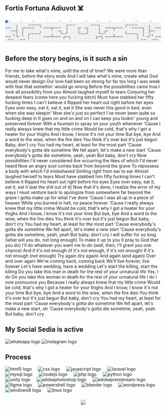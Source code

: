 ## Fortis Fortuna Adiuvot ☠️

<picture>
  <source media="(prefers-color-scheme: dark)" srcset="https://raw.githubusercontent.com/akmalfaris/akmalfaris/output/pacman-contribution-graph-dark.svg">
  <source media="(prefers-color-scheme: light)" srcset="https://raw.githubusercontent.com/akmalfaris/akmalfaris/output/pacman-contribution-graph.svg">
  <img alt="pacman contribution graph" src="https://raw.githubusercontent.com/akmalfaris/akmalfaris/output/pacman-contribution-graph.svg">
</picture>

## Before the story begins, is it such a sin
For me to take what's mine, until the end of time?
We were more than friends, before the story ends
And I will take what's mine, create what God would never design
Our love had been so strong for far too long
I was weak with fear that somethin' would go wrong
Before the possibilities came true
I took all possibility from you
Almost laughed myself to tears
Conjuring her deepest fears (come here you fucking bitch)
Must have stabbed her fifty fucking times
I can't believe it
Ripped her heart out right before her eyes
Eyes over easy, eat it, eat it, eat it
She was never this good in bed, even when she was sleepin'
Now she's just so perfect I've never been quite so fucking deep in
It goes on and on and on
I can keep you lookin' young and preserved forever
With a fountain to spray on your youth whenever
'Cause I really always knew that my little crime
Would be cold, that's why I got a heater for your thighs
And I know, I know it's not your time
But bye, bye
And a word to the wise, when the fire dies
You think it's over but it's just begun
Baby, don't cry
You had my heart, at least for the most part
'Cause everybody's gotta die sometime
We fell apart, let's make a new start
'Cause everybody's gotta die sometime, yeah, yeah
But baby, don't cry
Now possibilities I'd never considered
Are occurring the likes of which I'd never heard
Now an angry soul comes back from beyond the grave
To repossess a body with which I'd misbehaved
Smiling right from ear to ear
Almost laughed herself to tears
Must have stabbed him fifty fucking times
I can't believe it
Ripped his heart out right before his eyes
Eyes over easy, eat it, eat it, eat it (eat the shit out of it)
Now that it's done, I realize the error of my ways
I must venture back to apologize from somewhere far beyond the grave
I gotta make up for what I've done
'Cause I was all up in a piece of heaven
While you burned in hell, no peace forever
'Cause I really always knew that my little crime
Would be cold, that's why I got a heater for your thighs
And I know, I know it's not your time
But bye, bye
And a word to the wise, when the fire dies
You think it's over but it's just begun
But baby, don't cry
You had my heart, at least for the most part
'Cause everybody's gotta die sometime
We fell apart, let's make a new start
'Cause everybody's gotta die sometime, yeah, yeah
But baby, don't cry
I will suffer for so long (what will you do, not long enough)
To make it up to you (I pray to God that you do)
I'll do whatever you want me to do (well, then, I'll grant you one chance)
And if it's not enough (if it's not enough, if it's not enough)
If it's not enough (not enough)
Try again (try again)
And again (and again)
Over and over again
We're coming back, coming back
We'll live forever, live forever
Let's have wedding, have a wedding
Let's start the killing, start the killing
Do you take this man in death for the rest of your unnatural life
Yes, I do
Do you take this woman in death for the rest of your unnatural life
I do
I now pronounce you
Because I really always knew that my little crime
Would be cold, that's why I got a heater for your thighs
And I know, I know it's not your time
But bye, bye
And a word to the wise, when the fire dies
You think it's over but it's just begun
But baby, don't cry
You had my heart, at least for the most part
'Cause everybody's gotta die sometime
We fell apart, let's make a new start, oh
'Cause everybody's gotta die sometime, yeah, yeah
But baby, don't cry

## My Social Sedia is active
<div align="left">
  <img src="https://raw.githubusercontent.com/maurodesouza/profile-readme-generator/master/src/assets/icons/social/whatsapp/default.svg" width="52" height="40" alt="whatsapp logo"  />
  <img src="https://raw.githubusercontent.com/maurodesouza/profile-readme-generator/master/src/assets/icons/social/instagram/default.svg" width="52" height="40" alt="instagram logo"  />
</div>

## Process

<div align="left">
  <img src="https://cdn.jsdelivr.net/gh/devicons/devicon/icons/html5/html5-original.svg" height="40" alt="html5 logo"  />
  <img width="12" />
  <img src="https://skillicons.dev/icons?i=css" height="40" alt="css logo"  />
  <img width="12" />
  <img src="https://skillicons.dev/icons?i=js" height="40" alt="javascript logo"  />
  <img width="12" />
  <img src="https://cdn.simpleicons.org/laravel/FF2D20" height="40" alt="laravel logo"  />
  <img width="12" />
  <img src="https://cdn.simpleicons.org/mysql/4479A1" height="40" alt="mysql logo"  />
  <img width="12" />
  <img src="https://cdn.jsdelivr.net/gh/devicons/devicon/icons/nodejs/nodejs-original.svg" height="40" alt="nodejs logo"  />
  <img width="12" />
  <img src="https://cdn.simpleicons.org/php/777BB4" height="40" alt="php logo"  />
  <img width="12" />
  <img src="https://skillicons.dev/icons?i=py" height="40" alt="python logo"  />
  <img width="12" />
  <img src="https://cdn.jsdelivr.net/gh/devicons/devicon/icons/unity/unity-original.svg" height="40" alt="unity logo"  />
  <img width="12" />
  <img src="https://skillicons.dev/icons?i=ps" height="40" alt="adobephotoshop logo"  />
  <img width="12" />
  <img src="https://skillicons.dev/icons?i=pr" height="40" alt="adobepremierepro logo"  />
  <img width="12" />
  <img src="https://skillicons.dev/icons?i=figma" height="40" alt="figma logo"  />
  <img width="12" />
  <img src="https://skillicons.dev/icons?i=powershell" height="40" alt="powershell logo"  />
  <img width="12" />
  <img src="https://skillicons.dev/icons?i=blender" height="40" alt="blender logo"  />
  <img width="12" />
  <img src="https://cdn.jsdelivr.net/gh/devicons/devicon/icons/wordpress/wordpress-original.svg" height="40" alt="wordpress logo"  />
  <img width="12" />
  <img src="https://cdn.jsdelivr.net/gh/devicons/devicon/icons/windows8/windows8-original.svg" height="40" alt="windows8 logo"  />
  <img width="12" />
  <img src="https://cdn.jsdelivr.net/gh/devicons/devicon/icons/linux/linux-original.svg" height="40" alt="linux logo"  />
</div>

###

###

<div align="center">
  <img src="https://visitor-badge.laobi.icu/badge?page_id=akmalfaris.akmalfaris&"  />
</div>

